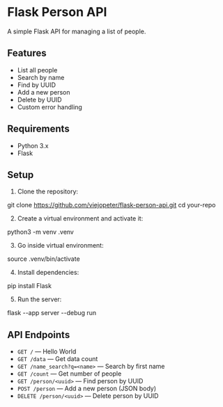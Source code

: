 # Flask Person API

A simple Flask API for managing a list of people.

## Features

- List all people
- Search by name
- Find by UUID
- Add a new person
- Delete by UUID
- Custom error handling

## Requirements

- Python 3.x
- Flask

## Setup

1. Clone the repository:

git clone https://github.com/viejopeter/flask-person-api.git cd your-repo

2. Create a virtual environment and activate it:

python3 -m venv .venv

3. Go inside virtual environment:

source .venv/bin/activate

4. Install dependencies:

pip install Flask

5. Run the server:

flask --app server --debug run

## API Endpoints

- `GET /` — Hello World
- `GET /data` — Get data count
- `GET /name_search?q=<name>` — Search by first name
- `GET /count` — Get number of people
- `GET /person/<uuid>` — Find person by UUID
- `POST /person` — Add a new person (JSON body)
- `DELETE /person/<uuid>` — Delete person by UUID
